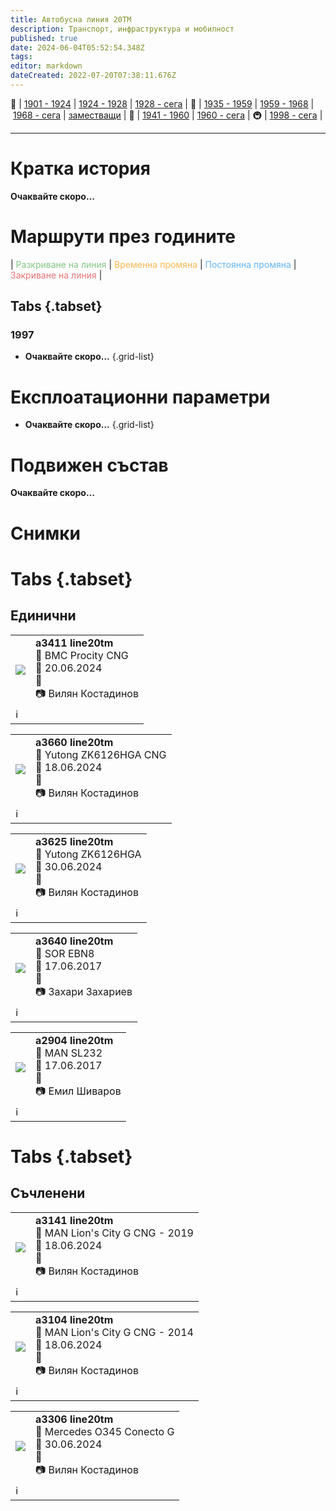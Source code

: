 ```yaml
---
title: Автобусна линия 20TM
description: Транспорт, инфраструктура и мобилност
published: true
date: 2024-06-04T05:52:54.348Z
tags: 
editor: markdown
dateCreated: 2022-07-20T07:38:11.676Z
---
```


🚋 | [1901 - 1924](/bg/public-transport/tram-routes-1901-1924) | [1924 - 1928](/bg/public-transport/tram-routes-1924-1928) | [1928 - сега](/bg/public-transport/tram-routes-1928-sega) | 🚌 | [1935 - 1959](/bg/public-transport/bus-routes-1935-1959) | [1959 - 1968](/bg/public-transport/bus-routes-1959-1968) | [1968 - сега](/bg/public-transport/bus-routes-1968-sega) | [заместващи](/bg/public-transport/bus-routes-replacement-services) | 🚎 | [1941 - 1960](/bg/public-transport/trolleybus-routes-1941-1960) | [1960 - сега](/bg/public-transport/trolleybus-routes-1960-sega) | 🚇 | [1998 - сега](/bg/public-transport/metro-routes) |

---

# Кратка история

**Очаквайте скоро…**


# Маршрути през годините
| <span style="color:#81C784">Разкриване на линия</span> | <span style="color:#FFB74D">Временна промяна</span> | <span style="color:#64B5F6">Постоянна промяна</span> | <span style="color:#E57373">Закриване на линия</span> |


## Tabs {.tabset}


### 1997

- **Очаквайте скоро…**
{.grid-list}

# Експлоатационни параметри

- **Очаквайте скоро…**
{.grid-list}

# **Подвижен състав**

**Очаквайте скоро…**

# Снимки
  
# Tabs {.tabset}


 ## Единични
  
   <!--следващ пост--> 
<div class="table-responsive"><table style="width:100%"><tr>
<td><img src="https://live.staticflickr.com/65535/53756345127_83f174e3f1_k.jpg"></td>
  <td><b>a3411 line20tm</b><br> 🚌 BMC Procity CNG<a href=""></a> <br>📆 20.06.2024<br>📌<br> 📷 Вилян Костадинов</td></tr>
  <td colspan=2 >ℹ️  </td></table></div>

  
   <!--следващ пост--> 
<div class="table-responsive"><table style="width:100%"><tr>
<td><img src="https://live.staticflickr.com/65535/53756269207_6a0d0b4bb1_k.jpg"></td>
  <td><b>a3660 line20tm</b><br> 🚌 Yutong ZK6126HGA CNG<a href=""></a> <br>📆 18.06.2024<br>📌<br> 📷 Вилян Костадинов</td></tr>
  <td colspan=2 >ℹ️  </td></table></div>
  
  
   <!--следващ пост--> 
<div class="table-responsive"><table style="width:100%"><tr>
<td><img src="https://live.staticflickr.com/65535/53757562004_a760083851_k.jpg"></td>
  <td><b>a3625 line20tm</b><br> 🚌 Yutong ZK6126HGA<a href=""></a> <br>📆 30.06.2024<br>📌<br> 📷 Вилян Костадинов</td></tr>
  <td colspan=2 >ℹ️  </td></table></div>
  
<!--следващ пост--> 
<div class="table-responsive"><table style="width:100%"><tr>
<td><img src="https://live.staticflickr.com/4245/35072167771_638a05b3c3_k.jpg"></td>
  <td><b>a3640 line20tm</b><br> 🚌 SOR EBN8<a href=""></a> <br>📆 17.06.2017<br>📌<br> 📷 Захари Захариев</td></tr>
  <td colspan=2 >ℹ️  </td></table></div>  
  
<!--следващ пост--> 
<div class="table-responsive"><table style="width:100%"><tr>
<td><img src="https://live.staticflickr.com/4241/35547441095_589216d618_k.jpg"></td>
  <td><b>a2904 line20tm</b><br> 🚌 MAN SL232<a href=""></a> <br>📆 17.06.2017<br>📌<br> 📷 Емил Шиваров</td></tr>
  <td colspan=2 >ℹ️  </td></table></div>

# Tabs {.tabset}


 ## Съчленени
<!--следващ пост--> 
<div class="table-responsive"><table style="width:100%"><tr>
<td><img src="https://live.staticflickr.com/65535/53757437678_d1b04a82e0_k.jpg"></td>
  <td><b>a3141 line20tm</b><br> 🚌  MAN Lion's City G CNG - 2019<a href=""></a> <br>📆 18.06.2024<br>📌<br> 📷 Вилян Костадинов</td></tr>
  <td colspan=2 >ℹ️  </td></table></div>
  
 <!--следващ пост--> 
<div class="table-responsive"><table style="width:100%"><tr>
<td><img src="https://live.staticflickr.com/65535/53757175286_a77db866cd_k.jpg"></td>
  <td><b>a3104 line20tm</b><br> 🚌 MAN Lion's City G CNG - 2014<a href=""></a> <br>📆 18.06.2024<br>📌<br> 📷 Вилян Костадинов</td></tr>
  <td colspan=2 >ℹ️  </td></table></div>
  
   <!--следващ пост--> 
<div class="table-responsive"><table style="width:100%"><tr>
<td><img src="https://live.staticflickr.com/65535/53757562474_cfe7e89e3e_k.jpg"></td>
  <td><b>a3306 line20tm</b><br> 🚌  Mercedes O345 Conecto G<a href=""></a> <br>📆 30.06.2024<br>📌<br> 📷 Вилян Костадинов</td></tr>
  <td colspan=2 >ℹ️  </td></table></div>